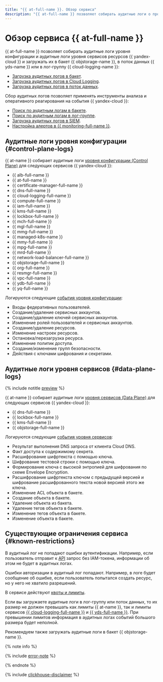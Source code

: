 ```yaml
---
title: "{{ at-full-name }}. Обзор сервиса"
description: "{{ at-full-name }} позволяет собирать аудитные логи о происходящих с ресурсами {{ yandex-cloud }} событиях и выгружать эти логи для дальнейшего анализа или экспорта."
---
```


# Обзор сервиса {{ at-full-name }}

{{ at-full-name }} позволяет собирать аудитные логи уровня конфигурации и аудитные логи уровня сервисов ресурсов {{ yandex-cloud }} и загружать их в бакет {{ objstorage-name }}, в поток данных {{ yds-name }} или в лог-группу {{ cloud-logging-name }}:

* [Загрузка аудитных логов в бакет](../operations/index.md#bucket).
* [Загрузка аудитных логов в Cloud Logging](../operations/index.md#logging).
* [Загрузка аудитных логов в поток данных](../operations/index.md#data-streams).

Сбор аудитных логов позволяет применять инструменты анализа и оперативного реагирования на события {{ yandex-cloud }}:

* [Поиск по аудитным логам в бакете](../tutorials/search-bucket.md).
* [Поиск по аудитным логам в лог-группе](../tutorials/search-cloud-logging.md).
* [Загрузка аудитных логов в SIEM](./export-siem.md).
* [Настройка алертов в {{ monitoring-full-name }}](../tutorials/alerts-monitoring.md).

## Аудитные логи уровня конфигурации {#control-plane-logs}

{{ at-name }} собирает аудитные логи [уровня конфигурации (Control Plane)](./control-plane-vs-data-plane.md#control-plane-events) для следующих сервисов {{ yandex-cloud }}:

* {{ alb-full-name }}
* {{ at-full-name }}
* {{ certificate-manager-full-name }}
* {{ dns-full-name }}
* {{ cloud-logging-full-name }}
* {{ compute-full-name }}
* {{ iam-full-name }}
* {{ kms-full-name }}
* {{ lockbox-full-name }}
* {{ mch-full-name }}
* {{ mgl-full-name }}
* {{ mmg-full-name }}
* {{ managed-k8s-name }}
* {{ mmy-full-name }}
* {{ mpg-full-name }}
* {{ mrd-full-name }}
* {{ network-load-balancer-full-name }}
* {{ objstorage-full-name }}
* {{ org-full-name }}
* {{ resmgr-full-name }}
* {{ vpc-full-name }}
* {{ ydb-full-name }}
* {{ yq-full-name }}

Логируются следующие [события уровня конфигурации](./events.md):

* Входы федеративных пользователей.
* Создание/удаление сервисных аккаунтов.
* Создание/удаление ключей сервисных аккаунтов.
* Изменение ролей пользователей и сервисных аккаунтов.
* Создание/удаление ресурсов.
* Изменение настроек ресурсов.
* Остановка/перезагрузка ресурса.
* Изменение политик доступа.
* Создание/изменение групп безопасности.
* Действия с ключами шифрования и секретами.

## Аудитные логи уровня сервисов {#data-plane-logs}

{% include notitle [preview](../../_includes/note-preview-by-request.md) %}

{{ at-name }} собирает аудитные логи [уровня сервисов (Data Plane)](./control-plane-vs-data-plane.md#data-plane-events) для следующих сервисов {{ yandex-cloud }}:

* {{ dns-full-name }}
* {{ lockbox-full-name }}
* {{ kms-full-name }}
* {{ objstorage-full-name }}

Логируются следующие [события уровня сервисов](events-data-plane.md):

* Результат выполнения DNS запроса от клиента Cloud DNS.
* Факт доступа к содержимому секрета.
* Расшифрование шифртекста с помощью ключа.
* Шифрование тестовой строки с помощью ключа.
* Формирование ключа с высокой энтропией для шифрования по схеме Envelope Encryption.
* Расшифрование шифртекста ключом с предыдущей версией и шифрование расшифрованного текста новой версией этого же ключа.
* Изменение ACL объекта в бакете.
* Создание объекта в бакете.
* Удаление объекта из бакета.
* Удаление тегов объекта в бакете.
* Изменение тегов объекта в бакете.
* Изменение объекта в бакете.

## Существующие ограничения сервиса {#known-restrictions}

В аудитный лог не попадают ошибки аутентификации. Например, если пользователь отправит к [API](../../glossary/rest-api.md) запрос без IAM-токена, информации об этом не будет в аудитных логах.

Ошибки авторизации в аудитный лог попадают. Например, в логе будет сообщение об ошибке, если пользователь попытался создать ресурс, но у него не хватило разрешений.

В сервисе действуют [квоты и лимиты](limits.md).

Если вы загружаете аудитные логи в лог-группу или поток данных, то их размер не должен превышать как лимиты {{ at-name }}, так и лимиты сервисов [{{ cloud-logging-full-name }}](../../logging/concepts/limits.md) и [{{ yds-full-name }}](../../data-streams/concepts/limits.md). При превышении лимитов информация в аудитных логах событий большого размера будет неполной.

Рекомендуем также загружать аудитные логи в бакет {{ objstorage-name }}.

{% note info %}

{% include [error-note](../../_includes/audit-trails/error-note.md) %}

{% endnote %}

{% include [clickhouse-disclaimer](../../_includes/clickhouse-disclaimer.md) %}